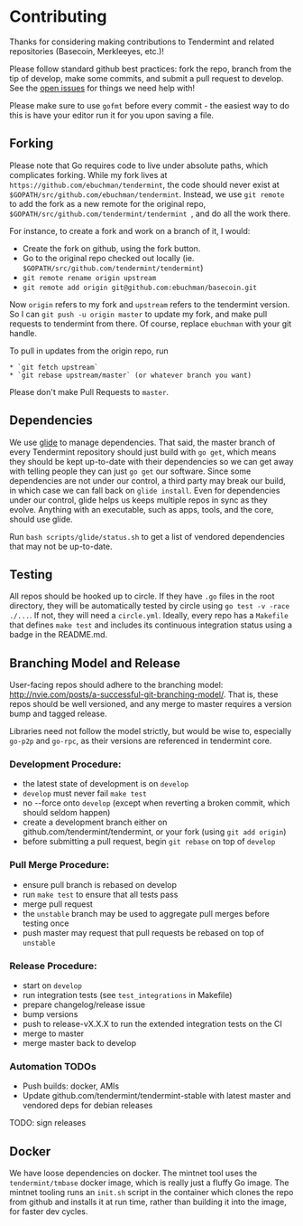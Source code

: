 # Contributing

Thanks for considering making contributions to Tendermint and related repositories (Basecoin, Merkleeyes, etc.)!

Please follow standard github best practices: fork the repo, branch from the tip of develop, make some commits, and submit a pull request to develop. See the [open issues](https://github.com/tendermint/tendermint/issues) for things we need help with!

Please make sure to use `gofmt` before every commit - the easiest way to do this is have your editor run it for you upon saving a file.

## Forking

Please note that Go requires code to live under absolute paths, which complicates forking. 
While my fork lives at `https://github.com/ebuchman/tendermint`, 
the code should never exist at  `$GOPATH/src/github.com/ebuchman/tendermint`. 
Instead, we use `git remote` to add the fork as a new remote for the original repo,
`$GOPATH/src/github.com/tendermint/tendermint `, and do all the work there.

For instance, to create a fork and work on a branch of it, I would:

  * Create the fork on github, using the fork button.
  * Go to the original repo checked out locally (ie. `$GOPATH/src/github.com/tendermint/tendermint`)
  * `git remote rename origin upstream`
  * `git remote add origin git@github.com:ebuchman/basecoin.git`

Now `origin` refers to my fork and `upstream` refers to the tendermint version.
So I can `git push -u origin master` to update my fork, and make pull requests to tendermint from there.
Of course, replace `ebuchman` with your git handle.

To pull in updates from the origin repo, run

    * `git fetch upstream`
    * `git rebase upstream/master` (or whatever branch you want)

Please don't make Pull Requests to `master`.

## Dependencies

We use [glide](https://github.com/masterminds/glide) to manage dependencies.
That said, the master branch of every Tendermint repository should just build with `go get`, which means they should be kept up-to-date with their dependencies so we can get away with telling people they can just `go get` our software.
Since some dependencies are not under our control, a third party may break our build, in which case we can fall back on `glide install`. Even for dependencies under our control, glide helps us keeps multiple repos in sync as they evolve. Anything with an executable, such as apps, tools, and the core, should use glide.

Run `bash scripts/glide/status.sh` to get a list of vendored dependencies that may not be up-to-date. 

## Testing

All repos should be hooked up to circle. 
If they have `.go` files in the root directory, they will be automatically tested by circle using `go test -v -race ./...`. If not, they will need a `circle.yml`. Ideally, every repo has a `Makefile` that defines `make test` and includes its continuous integration status using a badge in the README.md.

## Branching Model and Release

User-facing repos should adhere to the branching model: http://nvie.com/posts/a-successful-git-branching-model/.
That is, these repos should be well versioned, and any merge to master requires a version bump and tagged release.

Libraries need not follow the model strictly, but would be wise to,
especially `go-p2p` and `go-rpc`, as their versions are referenced in tendermint core.

### Development Procedure:
- the latest state of development is on `develop`
- `develop` must never fail `make test`
- no --force onto `develop` (except when reverting a broken commit, which should seldom happen)
- create a development branch either on github.com/tendermint/tendermint, or your fork (using `git add origin`)
- before submitting a pull request, begin `git rebase` on top of `develop`

### Pull Merge Procedure:
- ensure pull branch is rebased on develop
- run `make test` to ensure that all tests pass
- merge pull request
- the `unstable` branch may be used to aggregate pull merges before testing once
- push master may request that pull requests be rebased on top of `unstable`

### Release Procedure:
- start on `develop`
- run integration tests (see `test_integrations` in Makefile)
- prepare changelog/release issue
- bump versions
- push to release-vX.X.X to run the extended integration tests on the CI
- merge to master
- merge master back to develop


### Automation TODOs

- Push builds: docker, AMIs
- Update github.com/tendermint/tendermint-stable with latest master and vendored deps for debian releases

TODO: sign releases

## Docker

We have loose dependencies on docker. The mintnet tool uses the `tendermint/tmbase` docker image, which is really just a fluffy Go image. The mintnet tooling runs an `init.sh` script in the container which clones the repo from github and installs it at run time, rather than building it into the image, for faster dev cycles.
